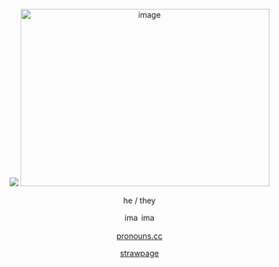 <div align=center>

<p align="center"> 
 <img src="https://komarev.com/ghpvc/?username=silverchronocle&color=b08f5d&style=Zen+Old+Mincho&duration=flat&label=୨୧"/>

<img width="448" height="320" alt="image" src="https://github.com/user-attachments/assets/49d8b86d-cc40-4528-a64f-ac4611a381f3" />



<div></div>

he / they 

<img width="26" height="16" alt="image" src="https://github.com/user-attachments/assets/bdcb92dc-259a-482a-8061-4a0fbd64fbea" /> <img width="26" height="16" alt="image" src="https://github.com/user-attachments/assets/d9653980-42e4-4212-9e55-9cdd032624f6" />  


[pronouns.cc](https://pronouns.cc/@dimmerlights)


[strawpage](https://carlysinsanity.straw.page/)
